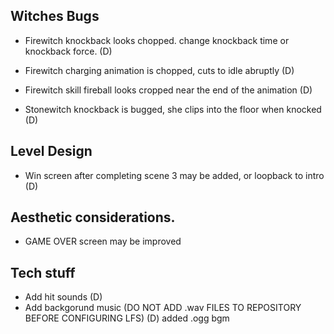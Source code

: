 
## Witches Bugs
- Firewitch knockback looks chopped. change knockback time or knockback force. (D)

- Firewitch charging animation is chopped, cuts to idle abruptly (D)

- Firewitch skill fireball looks cropped near the end of the animation (D)

- Stonewitch knockback is bugged, she clips into the floor when knocked (D)

## Level Design
- Win screen after completing scene 3 may be added, or loopback to intro (D)

## Aesthetic considerations.
- GAME OVER screen may be improved


## Tech stuff
- Add hit sounds (D)
- Add backgorund music (DO NOT ADD .wav FILES TO REPOSITORY BEFORE CONFIGURING LFS)  (D) added .ogg bgm